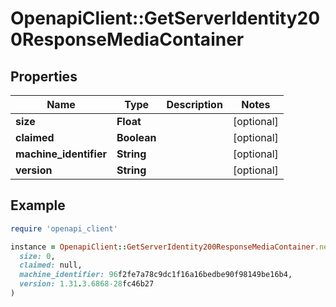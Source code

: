 # OpenapiClient::GetServerIdentity200ResponseMediaContainer

## Properties

| Name | Type | Description | Notes |
| ---- | ---- | ----------- | ----- |
| **size** | **Float** |  | [optional] |
| **claimed** | **Boolean** |  | [optional] |
| **machine_identifier** | **String** |  | [optional] |
| **version** | **String** |  | [optional] |

## Example

```ruby
require 'openapi_client'

instance = OpenapiClient::GetServerIdentity200ResponseMediaContainer.new(
  size: 0,
  claimed: null,
  machine_identifier: 96f2fe7a78c9dc1f16a16bedbe90f98149be16b4,
  version: 1.31.3.6868-28fc46b27
)
```

